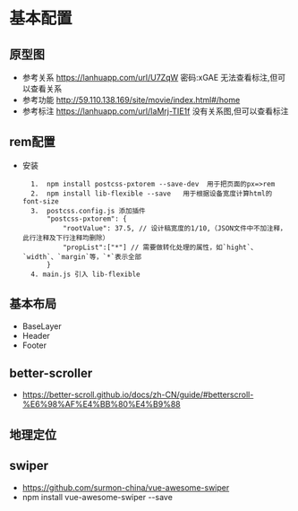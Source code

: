 # 基本配置
## 原型图
+ 参考关系 https://lanhuapp.com/url/U7ZqW  密码:xGAE  无法查看标注,但可以查看关系
+ 参考功能  http://59.110.138.169/site/movie/index.html#/home
+ 参考标注 https://lanhuapp.com/url/IaMrj-TIE1f  没有关系图,但可以查看标注
  
## rem配置
+ 安装
  ```   
    1.  npm install postcss-pxtorem --save-dev  用于把页面的px=>rem
    2.  npm install lib-flexible --save   用于根据设备宽度计算html的font-size
    3.  postcss.config.js 添加插件
        "postcss-pxtorem": {
            "rootValue": 37.5, // 设计稿宽度的1/10,（JSON文件中不加注释，此行注释及下行注释均删除）
            "propList":["*"] // 需要做转化处理的属性，如`hight`、`width`、`margin`等，`*`表示全部
        }
    4. main.js 引入 lib-flexible

  ```
## 基本布局
+ BaseLayer
+ Header
+ Footer

## better-scroller
+ https://better-scroll.github.io/docs/zh-CN/guide/#betterscroll-%E6%98%AF%E4%BB%80%E4%B9%88
## 地理定位


## swiper
+ https://github.com/surmon-china/vue-awesome-swiper
+ npm install vue-awesome-swiper --save
